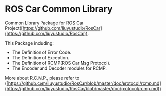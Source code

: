# ROS Car Common Library

Common Library Package for ROS Car Project([https://github.com/liuyustudio/RosCar](https://github.com/liuyustudio/RosCar)).

This Package including:

* The Definition of Error Code.
* The Definition of Exception.
* The Definition of RCMP(ROS Car Msg Protocol).
* The Encoder and Decoder modules for RCMP.

More about R.C.M.P., please refer to ([https://github.com/liuyustudio/RosCar/blob/master/doc/protocol/rcmp.md](https://github.com/liuyustudio/RosCar/blob/master/doc/protocol/rcmp.md))
